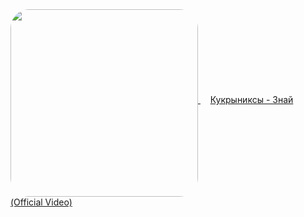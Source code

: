 <!--2023-12-31 12:00:10-->
<div>
<a class="nodecor" href=https://www.youtube.com/watch?v=eCuNa2R6LVQ target="_blank">
  <img src="https://i.ytimg.com/vi/eCuNa2R6LVQ/hqdefault.jpg" width="300px" align="middle" alt="" style="border-radius:10%">
</a>
&nbsp;&nbsp;&nbsp;
<a class="nodecor" href="https://www.youtube.com/watch?v=eCuNa2R6LVQ" target="_blank">Кукрыниксы - Знай (Official Video)</a>
</div>
